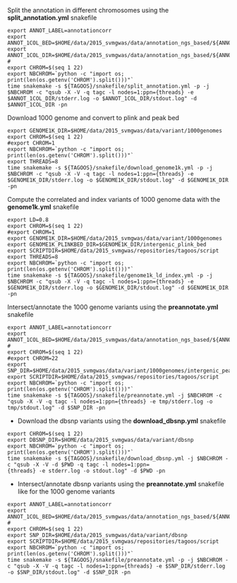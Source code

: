 Split the annotation in different chromosomes using the __split_annotation.yml__ snakefile

~~~
export ANNOT_LABEL=annotationcorr
export ANNOT_1COL_BED=$HOME/data/2015_svmgwas/data/annotation_ngs_based/${ANNOT_LABEL}/${ANNOT_LABEL}_1col.bed
export ANNOT_1COL_DIR=$HOME/data/2015_svmgwas/data/annotation_ngs_based/${ANNOT_LABEL}
#
export CHROM=$(seq 1 22)
export NBCHROM=`python -c "import os; print(len(os.getenv('CHROM').split()))"`
time snakemake -s ${TAGOOS}/snakefile/split_annotation.yml -p -j $NBCHROM -c "qsub -X -V -q tagc -l nodes=1:ppn={threads} -e $ANNOT_1COL_DIR/stderr.log -o $ANNOT_1COL_DIR/stdout.log" -d $ANNOT_1COL_DIR -pn
~~~

Download 1000 genome and convert to plink and peak bed

~~~
export GENOME1K_DIR=$HOME/data/2015_svmgwas/data/variant/1000genomes
export CHROM=$(seq 1 22)
#export CHROM=1
export NBCHROM=`python -c "import os; print(len(os.getenv('CHROM').split()))"`
export THREADS=8
time snakemake -s ${TAGOOS}/snakefile/download_genome1k.yml -p -j $NBCHROM -c "qsub -X -V -q tagc -l nodes=1:ppn={threads} -e $GENOME1K_DIR/stderr.log -o $GENOME1K_DIR/stdout.log" -d $GENOME1K_DIR -pn
~~~

Compute the correlated and index variants of 1000 genome data with the __genome1k.yml__ snakefile

~~~
export LD=0.8
export CHROM=$(seq 1 22)
#export CHROM=1
export GENOME1K_DIR=$HOME/data/2015_svmgwas/data/variant/1000genomes
export GENOME1K_PLINKBED_DIR=$GENOME1K_DIR/intergenic_plink_bed
export SCRIPTDIR=$HOME/data/2015_svmgwas/repositories/tagoos/script
export THREADS=8
export NBCHROM=`python -c "import os; print(len(os.getenv('CHROM').split()))"`
time snakemake -s ${TAGOOS}/snakefile/genome1k_ld_index.yml -p -j $NBCHROM -c "qsub -X -V -q tagc -l nodes=1:ppn={threads} -e $GENOME1K_DIR/stderr.log -o $GENOME1K_DIR/stdout.log" -d $GENOME1K_DIR -pn
~~~

Intersect/annotate the 1000 genome variants using the __preannotate.yml__ snakefile

~~~
export ANNOT_LABEL=annotationcorr
export ANNOT_1COL_BED=$HOME/data/2015_svmgwas/data/annotation_ngs_based/${ANNOT_LABEL}/${ANNOT_LABEL}_1col.bed
#
export CHROM=$(seq 1 22)
#export CHROM=22
export SNP_DIR=$HOME/data/2015_svmgwas/data/variant/1000genomes/intergenic_peak_bed
export SCRIPTDIR=$HOME/data/2015_svmgwas/repositories/tagoos/script
export NBCHROM=`python -c "import os; print(len(os.getenv('CHROM').split()))"`
time snakemake -s ${TAGOOS}/snakefile/preannotate.yml -j $NBCHROM -c "qsub -X -V -q tagc -l nodes=1:ppn={threads} -e tmp/stderr.log -o tmp/stdout.log" -d $SNP_DIR -pn
~~~

- Download the dbsnp variants using the __download_dbsnp.yml__ snakefile

~~~
export CHROM=$(seq 1 22)
export DBSNP_DIR=$HOME/data/2015_svmgwas/data/variant/dbsnp
export NBCHROM=`python -c "import os; print(len(os.getenv('CHROM').split()))"`
time snakemake -s ${TAGOOS}/snakefile/download_dbsnp.yml -j $NBCHROM -c "qsub -X -V -d $PWD -q tagc -l nodes=1:ppn=
{threads} -e stderr.log -o stdout.log" -d $PWD -pn
~~~

- Intersect/annotate dbsnp variants using the __preannotate.yml__ snakefile like for the 1000 genome variants

~~~
export ANNOT_LABEL=annotationcorr
export ANNOT_1COL_BED=$HOME/data/2015_svmgwas/data/annotation_ngs_based/${ANNOT_LABEL}/${ANNOT_LABEL}_1col.bed
#
export CHROM=$(seq 1 22)
export SNP_DIR=$HOME/data/2015_svmgwas/data/variant/dbsnp
export SCRIPTDIR=$HOME/data/2015_svmgwas/repositories/tagoos/script
export NBCHROM=`python -c "import os; print(len(os.getenv('CHROM').split()))"`
time snakemake -s ${TAGOOS}/snakefile/preannotate.yml -p -j $NBCHROM -c "qsub -X -V -q tagc -l nodes=1:ppn={threads} -e $SNP_DIR/stderr.log -o $SNP_DIR/stdout.log" -d $SNP_DIR -pn
~~~

